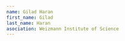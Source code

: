 ```yaml
---
name: Gilad Haran
first_name: Gilad  
last_name: Haran
asociation: Weizmann Institute of Science
---
```


